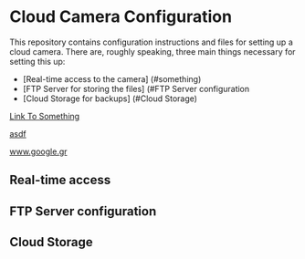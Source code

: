# Cloud Camera Configuration

This repository contains configuration instructions and files for setting up a cloud camera.
There are, roughly speaking, three main things necessary for setting this up:

- [Real-time access to the camera] (#something) 
- [FTP Server for storing the files] (#FTP Server configuration
- [Cloud Storage for backups] (#Cloud Storage)


[Link To Something](#something)

[asdf](docs/something)

www.google.gr








## Real-time access


## FTP Server configuration

## Cloud Storage
